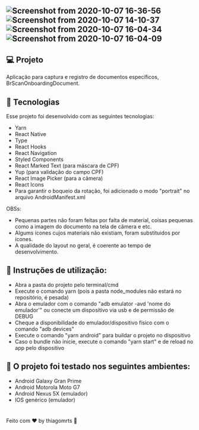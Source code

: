 
## ![Screenshot from 2020-10-07 16-36-56](https://user-images.githubusercontent.com/57572762/95391571-468a9980-08c5-11eb-94dc-868300113e40.png) ![Screenshot from 2020-10-07 14-10-37](https://user-images.githubusercontent.com/57572762/95391622-5bffc380-08c5-11eb-8ef3-9465f00220d9.png) ![Screenshot from 2020-10-07 16-04-34](https://user-images.githubusercontent.com/57572762/95391673-776ace80-08c5-11eb-8297-cc2a382c0b04.png) ![Screenshot from 2020-10-07 16-04-09](https://user-images.githubusercontent.com/57572762/95391708-88b3db00-08c5-11eb-9b11-1b16f11f34a0.png)


## :computer: Projeto

Aplicação para captura e registro de documentos específicos, BrScanOnboardingDocument.

## :rocket: Tecnologias

Esse projeto foi desenvolvido com as seguintes tecnologias:
 
 - Yarn
 - React Native
 - Type
 - React Hooks
 - React Navigation
 - Styled Components
 - React Marked Text (para máscara de CPF)
 - Yup (para validação do campo CPF)
 - React Image Picker (para a câmera)
 - React Icons
 - Para garantir o boqueio da rotação, foi adicionado o modo "portrait" no arquivo AndroidManifest.xml
  
OBSs:

 - Pequenas partes não foram feitas por falta de material, coisas pequenas como a imagem do documento na tela de câmera e etc.
 - Algums ícones cujos materiais não existiam, foram substituidos por ícones.
 - A qualidade do layout no geral, é coerente ao tempo de desenvolvimento.

## :thinking:  Instruções de utilização:

 - Abra a pasta do projeto pelo terminal/cmd
 - Execute o comando yarn (pois a pasta node_modules não estará no repositório, é pesada)
 - Abra o emulador com o comando "adb emulator -avd 'nome do emulador'" ou conecte um dispositivo via usb e de permissão de DEBUG
 - Cheque a disponibilidade do emulador/dispositivo físico com o comando "adb devices"
 - Execute o comando "yarn android" para buildar o projeto no dispositivo
 - Caso o bundle não inicie, execute o comando "yarn start" e de reload no app pelo dispositivo

## :rocket: O projeto foi testado nos seguintes ambientes:

 - Android Galaxy Gran Prime
 - Android Motorola Moto G7
 - Android Nexus 5X (emulador)
 - IOS genérico (emulador)

#
Feito com :hearts: by thiagomrts :wave:
